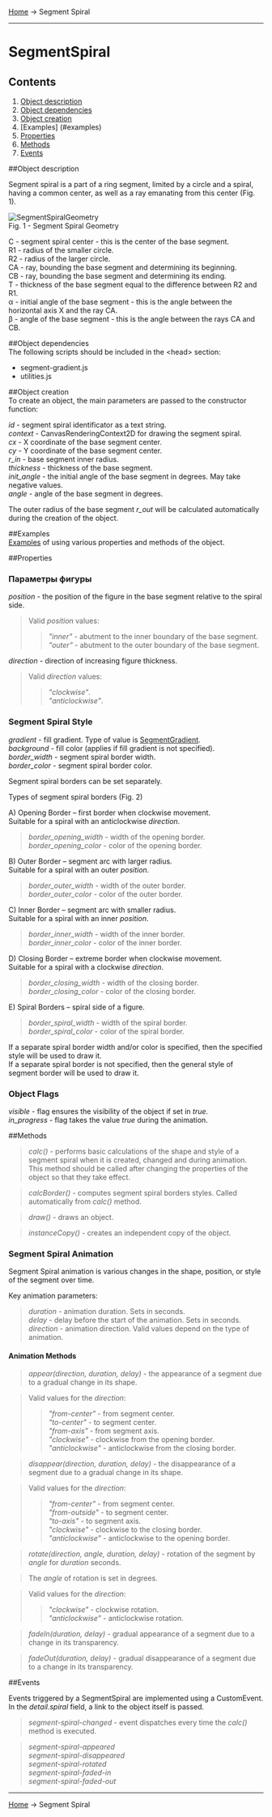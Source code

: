 <a href="../readme.html">Home</a> → Segment Spiral  

***

# SegmentSpiral

## Contents
1. [Object description](#description)  
2. [Object dependencies](#dependencies)
3. [Object creation](#constructor)  
4. [Examples] (#examples)  
5. [Properties](#properties)  
6. [Methods](#methods)  
7. [Events](#events)  

##<a id="description"></a>Object description

Segment spiral is a part of a ring segment, limited by a circle and a spiral, having a common center, as well as a ray emanating from this center (Fig. 1).  

![SegmentSpiralGeometry](../docs/images/segment_spiral_geometry.png)  
Fig. 1 - Segment Spiral Geometry  

C - segment spiral center - this is the center of the base segment.  
R1 - radius of the smaller circle.  
R2 - radius of the larger circle.  
CA - ray, bounding the base segment and determining its beginning.  
CB - ray, bounding the base segment and determining its ending.  
T - thickness of the base segment equal to the difference between R2 and R1.  
α - initial angle of the base segment - this is the angle between the horizontal axis X and the ray CA.  
β - angle of the base segment - this is the angle between the rays CA and CB.  

##<a id="dependencies"></a>Object dependencies  
The following scripts should be included in the \<head> section:  

* segment-gradient.js  
* utilities.js  

##<a id="constructor"></a>Object creation  
To create an object, the main parameters are passed to the constructor function:   
>
*id* - segment spiral identificator as a text string.  
*context* - CanvasRenderingContext2D for drawing the segment spiral.  
*cx* - X coordinate of the base segment center.  
*cy* - Y coordinate of the base segment center.  
*r_in* - base segment inner radius.  
*thickness* - thickness of the base segment.  
*init_angle* - the initial angle of the base segment in degrees. May take negative values.  
*angle* - angle of the base segment in degrees.  

The outer radius of the base segment *r_out* will be calculated automatically during the creation of the object.  

##<a id="examples"></a>Examples  
<a href="../examples/segment-spiral-examples.html" target="_blank">Examples</a> of using various properties and methods of the object.  

##<a id="properties"></a>Properties

### Параметры фигуры
>
*position* - the position of the figure in the base segment relative to the spiral side.  

>Valid *position* values:  
>> _"inner"_ - abutment to the inner boundary of the base segment.  
>> _"outer"_ - abutment to the outer boundary of the base segment.  

>
*direction* - direction of increasing figure thickness.  

>Valid *direction* values:  
>> _"clockwise"_.  
>> _"anticlockwise"_.

### Segment Spiral Style  
>
*gradient* - fill gradient. Type of value is <a href="segment-gradient.html">SegmentGradient</a>.  
*background* - fill color (applies if fill gradient is not specified).  
*border_width* - segment spiral border width.  
*border_color* - segment spiral border color.  

Segment spiral borders can be set separately.  

Types of segment spiral borders (Fig. 2)

A) Opening Border – first border when clockwise movement.  
Suitable for a spiral with an anticlockwise *direction*.  
> *border_opening_width* - width of the opening border.  
> *border_opening_color* - color of the opening border.  

B) Outer Border – segment arc with larger radius.  
Suitable for a spiral with an outer *position*.  
> *border_outer_width* - width of the outer border.    
> *border_outer_color* - color of the outer border.  

C) Inner Border – segment arc with smaller radius.  
Suitable for a spiral with an inner *position*.  
> *border_inner_width* - width of the inner border.    
> *border_inner_color* - color of the inner border.  

D) Closing Border – extreme border when clockwise movement.  
Suitable for a spiral with a clockwise *direction*.  
> *border_closing_width* - width of the closing border.    
> *border_closing_color* - color of the closing border.  

E) Spiral Borders – spiral side of a figure.  
> *border_spiral_width* - width of the spiral border.  
> *border_spiral_color* - color of the spiral border.  

If a separate spiral border width and/or color is specified, then the specified style will be used to draw it.  
If a separate spiral border is not specified, then the general style of segment border will be used to draw it.  

### Object Flags
>
*visible* - flag ensures the visibility of the object if set in *true*.  
*in_progress* - flag takes the value *true* during the animation.  

##<a id="methods"></a>Methods  

> *calc()* - performs basic calculations of the shape and style of a segment spiral when it is created, changed and during animation.  
This method should be called after changing the properties of the object so that they take effect.  

> *calcBorder()* -  computes segment spiral borders styles. Called automatically from *calc()* method.  

> *draw()* - draws an object.  

> *instanceCopy()* - creates an independent copy of the object.

### Segment Spiral Animation

Segment Spiral animation is various changes in the shape, position, or style of the segment over time.  

Key animation parameters:  
> *duration* - animation duration. Sets in seconds.  
> *delay* - delay before the start of the animation. Sets in seconds.  
> *direction* - animation direction. Valid values ​​depend on the type of animation.  

#### Animation Methods

> *appear(direction, duration, delay)* - the appearance of a segment due to a gradual change in its shape.  

> Valid values ​​for the *direction*:  
>> _"from-center"_ - from segment center.  
>> _"to-center"_ - to segment center.  
>> _"from-axis"_ - from segment axis.  
>> _"clockwise"_ - clockwise from the opening border.  
>> _"anticlockwise"_ - anticlockwise from the closing border.  

> *disappear(direction, duration, delay)* - the disappearance of a segment due to a gradual change in its shape.  

> Valid values ​​for the *direction*:  
>> _"from-center"_ - from segment center.  
>> _"from-outside"_ - to segment center.  
>> _"to-axis"_ - to segment axis.  
>> _"clockwise"_ - clockwise to the closing border.  
>> _"anticlockwise"_ - anticlockwise to the opening border.  

> *rotate(direction, angle, duration, delay)* - rotation of the segment by *angle* for *duration* seconds.  

> The *angle* of rotation is set in degrees.  

> Valid values ​​for the *direction*:  
>> _"clockwise"_ - clockwise rotation.  
>> _"anticlockwise"_ - anticlockwise rotation.  

> *fadeIn(duration, delay)* - gradual appearance of a segment due to a change in its transparency.  

> *fadeOut(duration, delay)* - gradual disappearance of a segment due to a change in its transparency.  

##<a id="events"></a>Events  

Events triggered by a SegmentSpiral are implemented using a CustomEvent.  
In the *detail.spiral* field, a link to the object itself is passed.  

> *segment-spiral-changed* - event dispatches every time the *calc()* method is executed.  

> *segment-spiral-appeared*  
> *segment-spiral-disappeared*  
> *segment-spiral-rotated*  
> *segment-spiral-faded-in*  
> *segment-spiral-faded-out*  

***

<a href="../readme.html">Home</a> → Segment Spiral  